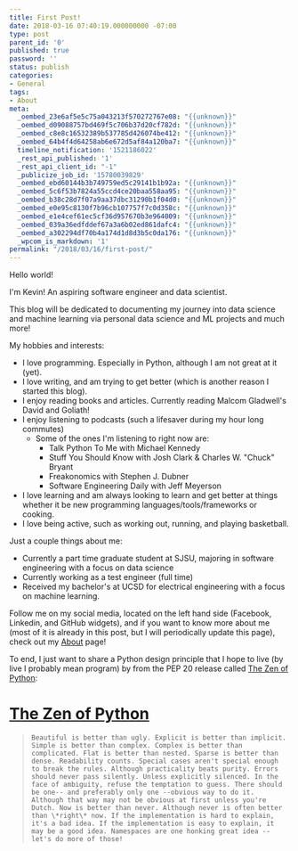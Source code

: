 ```yaml
---
title: First Post!
date: 2018-03-16 07:40:19.000000000 -07:00
type: post
parent_id: '0'
published: true
password: ''
status: publish
categories:
- General
tags:
- About
meta:
  _oembed_23e6af5e5c75a043213f570272767e08: "{{unknown}}"
  _oembed_d09088757bd469f5c706b37d20cf782d: "{{unknown}}"
  _oembed_c8e8c16532389b537785d426074be412: "{{unknown}}"
  _oembed_64b4f4d64258ab6e672d5af84a120ba7: "{{unknown}}"
  timeline_notification: '1521186022'
  _rest_api_published: '1'
  _rest_api_client_id: "-1"
  _publicize_job_id: '15780039829'
  _oembed_ebd60144b3b749759ed5c29141b1b92a: "{{unknown}}"
  _oembed_5c6f53b7824a55ccd4ce20baa558aa95: "{{unknown}}"
  _oembed_b38c28d7f07a9aa37dbc31290b1f04d0: "{{unknown}}"
  _oembed_e0e95c8130f7b96cb107757f7c0d358c: "{{unknown}}"
  _oembed_e1e4cef61ec5cf36d957670b3e964009: "{{unknown}}"
  _oembed_039a36edfddef67a3a6b02ed861dafc4: "{{unknown}}"
  _oembed_a302294df70b4a174d1d8d3b5c0da176: "{{unknown}}"
  _wpcom_is_markdown: '1'
permalink: "/2018/03/16/first-post/"
---
```

Hello world!

I'm Kevin! An aspiring software engineer and data scientist.

This blog will be dedicated to documenting my journey into data science and machine learning via personal data science and ML projects and much more!

<!--more-->

My hobbies and interests:

- I love programming. Especially in Python, although I am not great at it (yet).
- I love writing, and am trying to get better (which is another reason I started this blog).
- I enjoy reading books and articles. Currently reading Malcom Gladwell's David and Goliath!
- I enjoy listening to podcasts (such a lifesaver during my hour long commutes)
  - Some of the ones I'm listening to right now are:
    - Talk Python To Me with Michael Kennedy
    - Stuff You Should Know with Josh Clark & Charles W. "Chuck" Bryant
    - Freakonomics with Stephen J. Dubner
    - Software Engineering Daily with Jeff Meyerson
- I love learning and am always looking to learn and get better at things whether it be new programming languages/tools/frameworks or cooking.
- I love being active, such as working out, running, and playing basketball.

Just a couple things about me:

- Currently a part time graduate student at SJSU, majoring in software engineering with a focus on data science
- Currently working as a test engineer (full time)
- Received my bachelor's at UCSD for electrical engineering with a focus on machine learning.

Follow me on my social media, located on the left hand side (Facebook, Linkedin, and GitHub widgets), and if you want to know more about me (most of it is already in this post, but I will periodically update this page), check out my [About](https://kevinchuangblog.wordpress.com/about/) page!

To end, I just want to share a Python design principle that I hope to live (by live I probably mean program) by from the PEP 20 release called [The Zen of Python](https://www.python.org/dev/peps/pep-0020/):

# [The Zen of Python](https://www.python.org/dev/peps/pep-0020/#id3)

> ```
> Beautiful is better than ugly. Explicit is better than implicit. Simple is better than complex. Complex is better than complicated. Flat is better than nested. Sparse is better than dense. Readability counts. Special cases aren't special enough to break the rules. Although practicality beats purity. Errors should never pass silently. Unless explicitly silenced. In the face of ambiguity, refuse the temptation to guess. There should be one-- and preferably only one --obvious way to do it. Although that way may not be obvious at first unless you're Dutch. Now is better than never. Although never is often better than \*right\* now. If the implementation is hard to explain, it's a bad idea. If the implementation is easy to explain, it may be a good idea. Namespaces are one honking great idea -- let's do more of those!
> ```

&nbsp;
